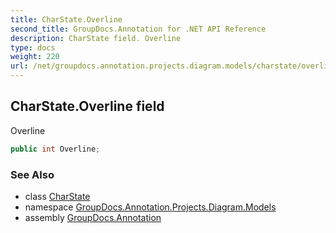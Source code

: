 ```yaml
---
title: CharState.Overline
second_title: GroupDocs.Annotation for .NET API Reference
description: CharState field. Overline
type: docs
weight: 220
url: /net/groupdocs.annotation.projects.diagram.models/charstate/overline/
---
```

## CharState.Overline field

Overline

```csharp
public int Overline;
```

### See Also

* class [CharState](../)
* namespace [GroupDocs.Annotation.Projects.Diagram.Models](../../charstate/)
* assembly [GroupDocs.Annotation](../../../)


